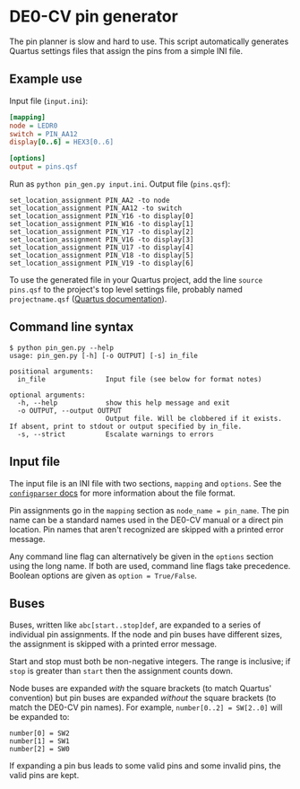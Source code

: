 # DE0-CV pin generator

The pin planner is slow and hard to use. This script automatically
generates Quartus settings files that assign the pins from a simple
INI file.

## Example use

Input file (`input.ini`):
```ini
[mapping]
node = LEDR0
switch = PIN_AA12
display[0..6] = HEX3[0..6]

[options]
output = pins.qsf
```

Run as `python pin_gen.py input.ini`. Output file (`pins.qsf`):
```
set_location_assignment PIN_AA2 -to node
set_location_assignment PIN_AA12 -to switch
set_location_assignment PIN_Y16 -to display[0]
set_location_assignment PIN_W16 -to display[1]
set_location_assignment PIN_Y17 -to display[2]
set_location_assignment PIN_V16 -to display[3]
set_location_assignment PIN_U17 -to display[4]
set_location_assignment PIN_V18 -to display[5]
set_location_assignment PIN_V19 -to display[6]
```

To use the generated file in your Quartus project, add the line
`source pins.qsf` to the project's top level settings file, probably
named `projectname.qsf` ([Quartus
documentation](https://www.intel.com/content/www/us/en/programmable/quartushelp/17.0/reference/glossary/def_qsf.htm)).

## Command line syntax
```
$ python pin_gen.py --help
usage: pin_gen.py [-h] [-o OUTPUT] [-s] in_file

positional arguments:
  in_file               Input file (see below for format notes)

optional arguments:
  -h, --help            show this help message and exit
  -o OUTPUT, --output OUTPUT
                        Output file. Will be clobbered if it exists. If absent, print to stdout or output specified by in_file.
  -s, --strict          Escalate warnings to errors

```

## Input file
The input file is an INI file with two sections, `mapping` and
`options`. See the [`configparser`
docs](https://docs.python.org/3/library/configparser.html#supported-ini-file-structure)
for more information about the file format.

Pin assignments go in the `mapping` section as `node_name =
pin_name`. The pin name can be a standard names used in the DE0-CV
manual or a direct pin location. Pin names that aren't recognized are
skipped with a printed error message.

Any command line flag can alternatively be given in the `options`
section using the long name. If both are used, command line flags take
precedence. Boolean options are given as `option = True/False`.


## Buses

Buses, written like `abc[start..stop]def`, are expanded to a series of
individual pin assignments. If the node and pin buses have different
sizes, the assignment is skipped with a printed error message.

Start and stop must both be non-negative integers. The range is
inclusive; if `stop` is greater than `start` then the assignment
counts down.

Node buses are expanded *with* the square brackets (to match Quartus'
convention) but pin buses are expanded *without* the square brackets
(to match the DE0-CV pin names). For example, `number[0..2] = SW[2..0]`
will be expanded to:

    number[0] = SW2
    number[1] = SW1
    number[2] = SW0

If expanding a pin bus leads to some valid pins and some invalid pins,
the valid pins are kept.
